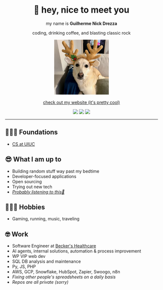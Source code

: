 <div align="center">  

# 👋 hey, nice to meet you

my name is **Guilherme Nick Drezza**  

coding, drinking coffee, and blasting classic rock  

<img src="/nila.png" alt="nila" width="180" height="180">  

[check out my website (it's pretty cool)](https://guidrezza.com)  

<p align="center">
  <a href="https://guidrezza.com"><img src="https://img.shields.io/badge/👨🏻‍💻-Website-blue?style=for-the-badge"></a>
  <a href="https://www.linkedin.com/in/guidrezza/"><img src="https://img.shields.io/badge/💼-LinkedIn-blue?style=for-the-badge&logo=linkedin"></a>
  <a href="mailto:guidrezza@gmail.com"><img src="https://img.shields.io/badge/📫-guidrezza@gmail.com-red?style=for-the-badge"></a>
</p>

</div>  

---  

## 👨🏻‍🎓 Foundations  
- [CS at UIUC](https://www.usnews.com/best-graduate-schools/top-science-schools/university-of-illinois-at-urbana-champaign-145637)  

## 😎 What I am up to  
- Building random stuff way past my bedtime  
- Developer-focused applications  
- Open sourcing  
- Trying out new tech  
- [_Probably listening to this🎸_](https://music.youtube.com/playlist?list=PLi1SPCPjoHGMyXQehakvrghHIzThe4Ic6&si=1gAVezuSrUcf1hO2)

## 🏃🏻‍➡️ Hobbies  
- Gaming, running, music, traveling  

## 🤓 Work  
- Software Engineer at [Becker's Healthcare](https://hubs.beckershealthcare.com/about)  
- AI agents, internal solutions, automation & process improvement  
- WP VIP web dev  
- SQL DB analysis and maintenance  
- Py, JS, PHP  
- AWS, GCP, Snowflake, HubSpot, Zapier, Swoogo, n8n  
- _Fixing other people's spreadsheets on a daily basis_  
- _Repos are all private (sorry)_  
